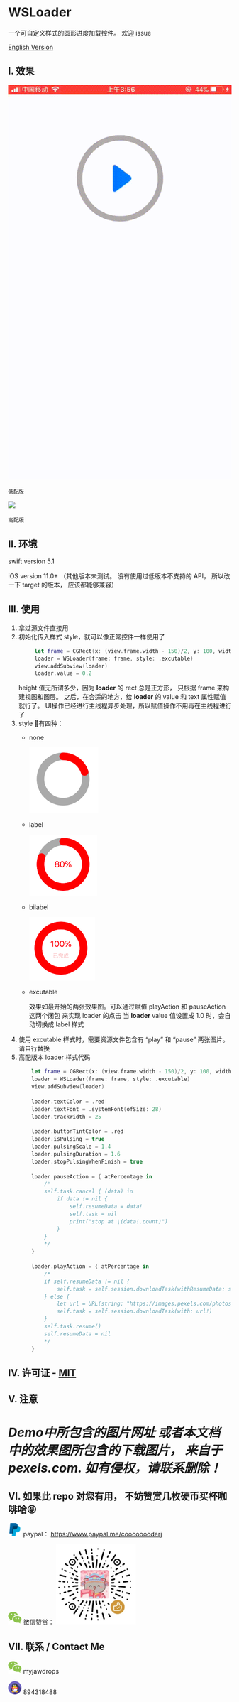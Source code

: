 # WSLoader
一个可自定义样式的圆形进度加载控件。 欢迎 issue

[English Version](https://github.com/CoooooooderJ/WSLoader/blob/master/EN_README.md)



## I. 效果

![](resource4readme/1569441940366065.gif)

```低配版```


![](resource4readme/1569441940198703.gif)

```高配版```





## II. 环境
swift version 5.1

iOS version 11.0+ （其他版本未测试。 没有使用过低版本不支持的 API， 所以改一下 target 的版本， 应该都能够兼容）




## III. 使用
1. 拿过源文件直接用
2. 初始化传入样式 style，就可以像正常控件一样使用了
   ```swift
        let frame = CGRect(x: (view.frame.width - 150)/2, y: 100, width: 150, height: 150)
        loader = WSLoader(frame: frame, style: .excutable)
        view.addSubview(loader)
        loader.value = 0.2
   ```
   height 值无所谓多少，因为 **loader** 的 rect 总是正方形， 只根据 frame 来构建视图和图层。
   之后，在合适的地方，给 **loader** 的 value 和 text 属性赋值就行了。 UI操作已经进行主线程异步处理，所以赋值操作不用再在主线程进行了
3. style 有四种：
    * none
  
        ![](resource4readme/41569444870_.pic.jpg)
    * label

        ![](resource4readme/51569445260_.pic.jpg)
    * bilabel

        ![](resource4readme/61569445379_.pic.jpg)
    * excutable

        效果如最开始的两张效果图。可以通过赋值 playAction 和 pauseAction 这两个闭包 来实现 loader 的点击
        当 **loader** value 值设置成 1.0 时，会自动切换成 label 样式
4. 使用 excutable 样式时，需要资源文件包含有 “play” 和 “pause” 两张图片。 请自行替换
5. 高配版本 loader 样式代码
    ```swift
        let frame = CGRect(x: (view.frame.width - 150)/2, y: 100, width: 150, height: 150)
        loader = WSLoader(frame: frame, style: .excutable)
        view.addSubview(loader)
        
        loader.textColor = .red
        loader.textFont = .systemFont(ofSize: 28)
        loader.trackWidth = 25

        loader.buttonTintColor = .red
        loader.isPulsing = true
        loader.pulsingScale = 1.4
        loader.pulsingDuration = 1.6
        loader.stopPulsingWhenFinish = true
        
        loader.pauseAction = { atPercentage in
            /*
            self.task.cancel { (data) in
                if data != nil {
                    self.resumeData = data!
                    self.task = nil
                    print("stop at \(data!.count)")
                }
            }
            */
        }
        
        loader.playAction = { atPercentage in
            /*
            if self.resumeData != nil {
                self.task = self.session.downloadTask(withResumeData: self.resumeData!)
            } else {
                let url = URL(string: "https://images.pexels.com/photos/2939337/pexels-photo-2939337.jpeg")
                self.task = self.session.downloadTask(with: url!)
            }
            self.task.resume()
            self.resumeData = nil
            */
        }
    ```


## IV. 许可证 - [MIT](LICENSE.md)


## V. 注意
# *Demo中所包含的图片网址 或者本文档中的效果图所包含的下载图片， 来自于 pexels.com. 如有侵权，请联系删除！*




## VI. 如果此 repo 对您有用， 不妨赞赏几枚硬币买杯咖啡哈😝
<img src="resource4readme/paypal.png" width=30 height=30> paypal： https://www.paypal.me/coooooooderj

<img src="resource4readme/wechat.png" width=30 height=30> 微信赞赏： <img src="resource4readme/coffee.jpg" width=180 height=180>






## VII. 联系 / Contact Me
<img src="resource4readme/wechat.png" width=30 height=30> myjawdrops

<img src="resource4readme/tencent.png" width=30 height=30> 894318488



